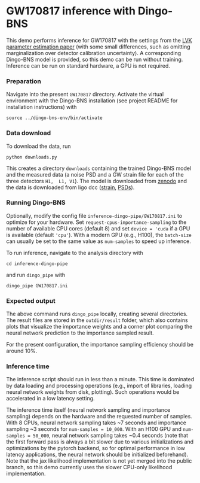 # GW170817 inference with Dingo-BNS

This demo performs inference for GW170817 with the settings from the [LVK parameter 
estimation paper](https://link.aps.org/doi/10.1103/PhysRevX.9.011001) (with some small 
differences, such as omitting marginalization over detector calibration uncertainty).
A corresponding Dingo-BNS model is provided, so this demo can be run without training.
Inference can be run on standard hardware, a GPU is not required.


### Preparation

Navigate into the present `GW170817` directory. Activate the virtual environment with 
the Dingo-BNS installation (see project README 
for installation instructions) with
```shell
source ../dingo-bns-env/bin/activate
```

### Data download

To download the data, run 
```shell
python downloads.py
```
This creates a directory `downloads` containing the trained Dingo-BNS model and 
the measured data (a noise PSD and a GW strain file for each of the three detectors `H1, 
L1, V1`). The model is downloaded from [zenodo](https://zenodo.org/records/13321251) 
and the data is downloaded from ligo dcc 
([strain](https://dcc.ligo.org/LIGO-P1700349/public), 
[PSDs](https://dcc.ligo.org/LIGO-P1900011/public)).


### Running Dingo-BNS

Optionally, modify the config file `inference-dingo-pipe/GW170817.ini` to optimize for 
your hardware. Set `request-cpus-importance-sampling` to the number of available 
CPU cores (default 8) and set `device = 'cuda` if a GPU is available (default `'cpu'`).
With a modern GPU (e.g., H100), the `batch-size` can usually be set to the same value 
as `num-samples` to speed up inference.

To run inference, navigate to the analysis directory with
```shell 
cd inference-dingo-pipe
```
and run `dingo_pipe` with
```shell
dingo_pipe GW170817.ini
```


### Expected output
The above command runs `dingo_pipe` locally, creating several directories. The result 
files are stored in the `outdir/result` folder, which also contains plots that visualize the 
importance weights and a corner plot comparing the neural network prediction to the 
importance sampled result.

For the present configuration, the importance sampling efficiency should be around 10%.


### Inference time
The inference script should run in less than a minute.
This time is dominated by data loading and processing operations 
(e.g., import of libraries, loading neural network weights from disk, plotting). 
Such operations would be accelerated in a low latency setting.

The inference time itself (neural network sampling and importance sampling) depends on 
the hardware and the requested number of samples. 
With 8 CPUs, neural network sampling takes ~7 seconds and importance sampling ~3 seconds 
for `num-samples = 10_000`. 
With an H100 GPU and `num-samples = 50_000`, neural network sampling takes ~0.4 seconds 
(note that the first forward pass is always a bit slower due to various 
initializations and optimizations by the pytorch backend, so for optimal performance 
in low latency applications, the neural network should be initialized beforehand).
Note that the jax likelihood implementation is not yet merged into the public branch, 
so this demo currently uses the slower CPU-only likelihood implementation.
